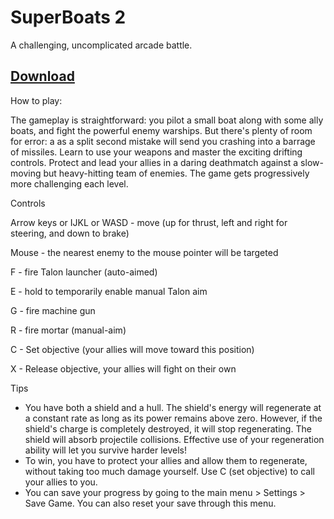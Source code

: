 # SuperBoats 2

A challenging, uncomplicated arcade battle.

## [Download](https://petaphaser.itch.io/superboats2)

 How to play:

The gameplay is straightforward: you pilot a small boat along with some ally boats, and fight the powerful enemy warships. But there's plenty of room for error: a as a split second mistake will send you crashing into a barrage of missiles. Learn to use your weapons and master the exciting drifting controls. Protect and lead your allies in a daring deathmatch against a slow-moving but heavy-hitting team of enemies. The game gets progressively more challenging each level.

Controls

Arrow keys or IJKL or WASD - move (up for thrust, left and right for steering, and down to brake)

Mouse - the nearest enemy to the mouse pointer will be targeted

F - fire Talon launcher (auto-aimed)

E - hold to temporarily enable manual Talon aim

G - fire machine gun

R - fire mortar (manual-aim)

C - Set objective (your allies will move toward this position)

X - Release objective, your allies will fight on their own

Tips

   - You have both a shield and a hull. The shield's energy will regenerate at a constant rate as long as its power remains above zero. However, if the shield's charge is completely destroyed, it will stop regenerating. The shield will absorb projectile collisions. Effective use of your regeneration ability will let you survive harder levels!
   - To win, you have to protect your allies and allow them to regenerate, without taking too much damage yourself. Use C (set objective) to call your allies to you.
   - You can save your progress by going to the main menu > Settings > Save Game. You can also reset your save through this menu.
